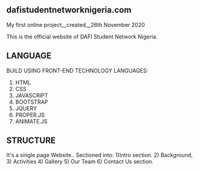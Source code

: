 ## dafistudentnetworknigeria.com
My first online project__created__26th November 2020

This is the official website of DAFI Student Network Nigeria.

## LANGUAGE
BUILD USING FRONT-END TECHNOLOGY LANGUAGES:
1) HTML
2) CSS
3) JAVASCRIPT
4) BOOTSTRAP
5) JQUERY
6) PROPER.JS
7) ANIMATE.JS

## STRUCTURE 
It's a single page Website.. Sectioned into:
1)Intro section.
2) Background,
3) Activities
4) Gallery
5) Our Team
6) Contact Us section.
